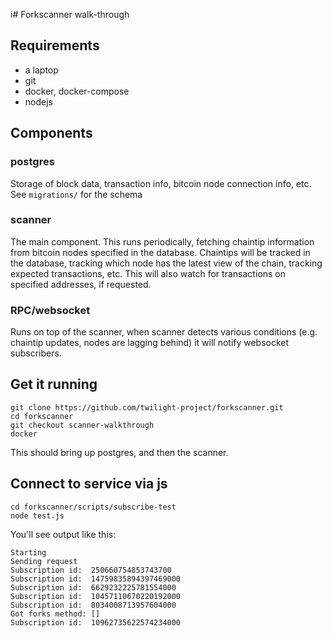 i# Forkscanner walk-through

## Requirements
- a laptop
- git
- docker, docker-compose
- nodejs

## Components

### postgres
Storage of block data, transaction info, bitcoin node connection info, etc. 
See `migrations/` for the schema

### scanner
The main component. This runs periodically, fetching chaintip information from bitcoin nodes specified in the database. Chaintips will be tracked in the database, tracking which node has the latest view of the chain, tracking expected transactions, etc. This will also watch for transactions on specified addresses, if requested.

### RPC/websocket
Runs on top of the scanner, when scanner detects various conditions (e.g. chaintip updates, nodes are lagging behind) it will notify websocket subscribers.

## Get it running
```console
git clone https://github.com/twilight-project/forkscanner.git
cd forkscanner
git checkout scanner-walkthrough
docker
```

This should bring up postgres, and then the scanner.

## Connect to service via js
```console
cd forkscanner/scripts/subscribe-test
node test.js
```

You'll see output like this:
```console
Starting
Sending request
Subscription id:  250660754853743700
Subscription id:  14759835894397469000
Subscription id:  6629232225781554000
Subscription id:  10457110670220192000
Subscription id:  8034008713957604000
Got forks method: []
Subscription id:  10962735622574234000
```
